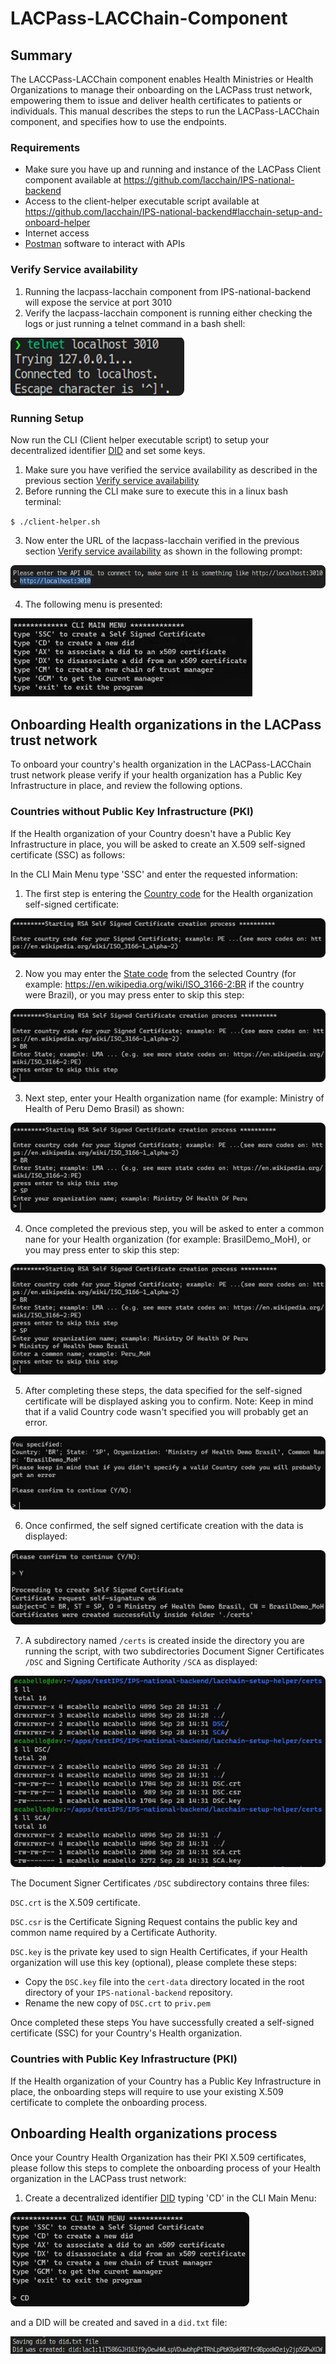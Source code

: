 # LACPass-LACChain-Component 

## Summary

The LACCPass-LACChain component enables Health Ministries or Health Organizations to manage their onboarding on the LACPass trust network, empowering them to issue and deliver health certificates to patients or individuals. This manual describes the steps to run the LACPass-LACChain component, and specifies how to use the endpoints.

### Requirements
- Make sure you have up and running and instance of the LACPass Client component available at https://github.com/lacchain/IPS-national-backend
- Access to the client-helper executable script available at https://github.com/lacchain/IPS-national-backend#lacchain-setup-and-onboard-helper
- Internet access
- [Postman](https://www.postman.com/) software to interact with APIs

### Verify Service availability
1. Running the lacpass-lacchain component from IPS-national-backend will expose the service at port 3010
2. Verify the lacpass-lacchain component is running either checking the logs or just running a telnet command in a bash shell:

![](https://github.com/lacchain/LACPass-LACChain-Component/blob/main/examples/telnet3010.png)

### Running Setup

Now run the CLI (Client helper executable script) to setup your decentralized identifier [DID](https://w3c.github.io/did-core) and set some keys.
1. Make sure you have verified the service availability as described in the previous section [Verify service availability](https://github.com/lacchain/LACPass-LACChain-Component#verify-service-availability)
2. Before running the CLI make sure to execute this in a linux bash terminal:

`$ ./client-helper.sh`

3. Now enter the URL of the lacpass-lacchain verified in the previous section [Verify service availability](https://github.com/lacchain/LACPass-LACChain-Component#verify-service-availability) as shown in the following prompt:


![](https://github.com/lacchain/LACPass-LACChain-Component/blob/main/examples/apiURL.png)

4. The following menu is presented:


![](https://github.com/lacchain/LACPass-LACChain-Component/blob/main/examples/CLIMainMenu.png)


## Onboarding Health organizations in the LACPass trust network 

To onboard your country's health organization in the LACPass-LACChain trust network please verify if your health organization has a Public Key Infrastructure in place, and review the following options. 

### Countries without Public Key Infrastructure (PKI)
If the Health organization of your Country doesn't have a Public Key Infrastructure in place, you will be asked to create an X.509 self-signed certificate (SSC) as follows:

In the CLI Main Menu type 'SSC' and enter the requested information: 

1. The first step is entering the [Country code](https://en.wikipedia.org/wiki/ISO_3166-1_alpha-2) for the Health organization self-signed certificate:

![](https://github.com/lacchain/LACPass-LACChain-Component/blob/main/examples/X509CountryCode.png)

2. Now you may enter the [State code](https://en.wikipedia.org/wiki/ISO_3166-2) from the selected Country (for example: https://en.wikipedia.org/wiki/ISO_3166-2:BR if the country were Brazil), or you may press enter to skip this step:

![](https://github.com/lacchain/LACPass-LACChain-Component/blob/main/examples/X509StateCode.png)

3. Next step, enter your Health organization name (for example: Ministry of Health of Peru Demo Brasil) as shown:

![](https://github.com/lacchain/LACPass-LACChain-Component/blob/main/examples/X509HealthOrganization.png)

4. Once completed the previous step, you will be asked to enter a common nane for your Health organization (for example: BrasilDemo_MoH), or you may press enter to skip this step:

![](https://github.com/lacchain/LACPass-LACChain-Component/blob/main/examples/X509HealthOrganizationCommonName.png)

5. After completing these steps, the data specified for the self-signed certificate will be displayed asking you to confirm. Note: Keep in mind that if a valid Country code wasn't specified you will probably get an error.

![](https://github.com/lacchain/LACPass-LACChain-Component/blob/main/examples/X509DataConfirmation.png)

6. Once confirmed, the self signed certificate creation with the data is displayed:

![](https://github.com/lacchain/LACPass-LACChain-Component/blob/main/examples/X509Creation.png)

7. A subdirectory named `/certs` is created inside the directory you are running the script, with two subdirectories Document Signer Certificates `/DSC` and Signing Certificate Authority `/SCA` as displayed:

![](https://github.com/lacchain/LACPass-LACChain-Component/blob/main/examples/certsDirSubdirs.png)

The Document Signer Certificates `/DSC` subdirectory contains three files:

`DSC.crt` is the X.509 certificate.

`DSC.csr` is the Certificate Signing Request contains the public key and common name required by a Certificate Authority.

`DSC.key` is the private key used to sign Health Certificates, if your Health organization will use this key (optional), please complete these steps:
- Copy the `DSC.key` file into the `cert-data` directory located in the root directory of your `IPS-national-backend` repository.
- Rename the new copy of `DSC.crt` to `priv.pem`

Once completed these steps You have successfully created a self-signed certificate (SSC) for your Country's Health organization.

### Countries with Public Key Infrastructure (PKI)
If the Health organization of your Country has a Public Key Infrastructure in place, the onboarding steps will require to use your existing X.509 certificate to complete the onboarding process. 

## Onboarding Health organizations process

Once your Country Health Organization has their PKI X.509 certificates, please follow this steps to complete the onboarding process of your Health organization in the LACPass trust network:

1. Create a decentralized identifier [DID](https://w3c.github.io/did-core) typing 'CD' in the CLI Main Menu:

![](https://github.com/lacchain/LACPass-LACChain-Component/blob/main/examples/CLICreateDID.png) 

and a DID will be created and saved in a `did.txt` file: 

![](https://github.com/lacchain/LACPass-client/blob/master/docs/examples/didtxtfile.png)

















